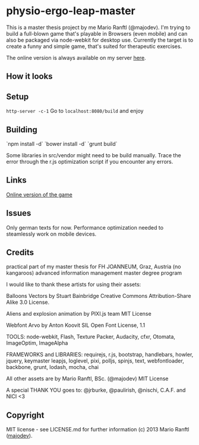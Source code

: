 <h1>physio-ergo-leap-master</h1>
This is a master thesis project by me Mario Ranftl (@majodev). I'm trying to build a full-blown game that's playable in Browsers (even mobile) and can also be packaged via node-webkit for desktop use. Currently the target is to create a funny and simple game, that's suited for therapeutic exercises. 

The online version is always available on my server <a href="https://majodev.com/pixi">here</a>.

<h2>How it looks</h2>


<h2>Setup</h2>

`http-server -c-1`
Go to `localhost:8080/build` and enjoy

<h2>Building</h2>
`npm install -d`
`bower install -d`
`grunt build`

Some libraries in src/vendor might need to be build manually. Trace the error through the r.js optimization script if you encounter any errors.

<h2>Links</h2>
<a href="http://majodev.com/pixi">Online version of the game</a>

<h2>Issues</h2>
Only german texts for now.
Performance optimization needed to steamlessly work on mobile devices.

<h2>Credits</h2>
practical part of my master thesis for FH JOANNEUM, Graz, Austria (no kangaroos)
advanced information management master degree program 

I would like to thank these artists for using their assets:  

Balloons Vectors by Stuart Bainbridge 
Creative Commons Attribution-Share Alike 3.0 License. 

Aliens and explosion animation by PIXI.js team 
MIT License 

Webfont Arvo by Anton Koovit
SIL Open Font License, 1.1 
        
TOOLS: node-webkit, Flash, Texture Packer, Audacity, cfxr, Otomata, ImageOptim, ImageAlpha 

FRAMEWORKS and LIBRARIES: requirejs, r.js, bootstrap, handlebars, howler, jquery, keymaster leapjs, loglevel, pixi, polljs, spinjs, text, webfontloader, backbone, grunt, lodash, mocha, chai  

All other assets are by Mario Ranftl, BSc. (@majodev) MIT License 

A special THANK YOU goes to: 
@jrburke, @paulirish, @nischi, C.A.F. and NICI <3

<h2>Copyright</h2>
MIT license - see LICENSE.md for further information
(c) 2013 Mario Ranftl (<a href="http://www.majodev.com">majodev</a>).